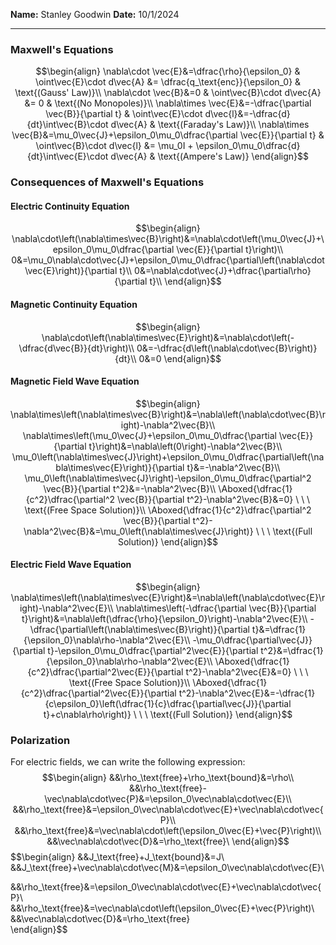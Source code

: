 **Name:** Stanley Goodwin
**Date:** 10/1/2024

---
### Maxwell's Equations
$$\begin{align}
\nabla\cdot \vec{E}&=\dfrac{\rho}{\epsilon_0} & \oint\vec{E}\cdot d\vec{A} &= \dfrac{q_\text{enc}}{\epsilon_0} & \text{(Gauss' Law)}\\
\nabla\cdot \vec{B}&=0 & \oint\vec{B}\cdot d\vec{A} &= 0 & \text{(No Monopoles)}\\
\nabla\times \vec{E}&=-\dfrac{\partial \vec{B}}{\partial t} & \oint\vec{E}\cdot d\vec{l}&=-\dfrac{d}{dt}\int\vec{B}\cdot d\vec{A} & \text{(Faraday's Law)}\\
\nabla\times \vec{B}&=\mu_0\vec{J}+\epsilon_0\mu_0\dfrac{\partial \vec{E}}{\partial t} & \oint\vec{B}\cdot d\vec{l} &= \mu_0I + \epsilon_0\mu_0\dfrac{d}{dt}\int\vec{E}\cdot d\vec{A} & \text{(Ampere's Law)}
\end{align}$$
### Consequences of Maxwell's Equations
#### Electric Continuity Equation
$$\begin{align}
\nabla\cdot\left(\nabla\times\vec{B}\right)&=\nabla\cdot\left(\mu_0\vec{J}+\epsilon_0\mu_0\dfrac{\partial \vec{E}}{\partial t}\right)\\
0&=\mu_0\nabla\cdot\vec{J}+\epsilon_0\mu_0\dfrac{\partial\left(\nabla\cdot\vec{E}\right)}{\partial t}\\
0&=\nabla\cdot\vec{J}+\dfrac{\partial\rho}{\partial t}\\
\end{align}$$
#### Magnetic Continuity Equation
$$\begin{align}
\nabla\cdot\left(\nabla\times\vec{E}\right)&=\nabla\cdot\left(-\dfrac{d\vec{B}}{dt}\right)\\
0&=-\dfrac{d\left(\nabla\cdot\vec{B}\right)}{dt}\\
0&=0
\end{align}$$
#### Magnetic Field Wave Equation
$$\begin{align}
\nabla\times\left(\nabla\times\vec{B}\right)&=\nabla\left(\nabla\cdot\vec{B}\right)-\nabla^2\vec{B}\\
\nabla\times\left(\mu_0\vec{J}+\epsilon_0\mu_0\dfrac{\partial \vec{E}}{\partial t}\right)&=\nabla\left(0\right)-\nabla^2\vec{B}\\
\mu_0\left(\nabla\times\vec{J}\right)+\epsilon_0\mu_0\dfrac{\partial\left(\nabla\times\vec{E}\right)}{\partial t}&=-\nabla^2\vec{B}\\
\mu_0\left(\nabla\times\vec{J}\right)-\epsilon_0\mu_0\dfrac{\partial^2 \vec{B}}{\partial t^2}&=-\nabla^2\vec{B}\\
\Aboxed{\dfrac{1}{c^2}\dfrac{\partial^2 \vec{B}}{\partial t^2}-\nabla^2\vec{B}&=0} \ \ \ \text{(Free Space Solution)}\\
\Aboxed{\dfrac{1}{c^2}\dfrac{\partial^2 \vec{B}}{\partial t^2}-\nabla^2\vec{B}&=\mu_0\left(\nabla\times\vec{J}\right)} \ \ \ \text{(Full Solution)}
\end{align}$$
#### Electric Field Wave Equation
$$\begin{align}
\nabla\times\left(\nabla\times\vec{E}\right)&=\nabla\left(\nabla\cdot\vec{E}\right)-\nabla^2\vec{E}\\
\nabla\times\left(-\dfrac{\partial \vec{B}}{\partial t}\right)&=\nabla\left(\dfrac{\rho}{\epsilon_0}\right)-\nabla^2\vec{E}\\
-\dfrac{\partial\left(\nabla\times\vec{B}\right)}{\partial t}&=\dfrac{1}{\epsilon_0}\nabla\rho-\nabla^2\vec{E}\\
-\mu_0\dfrac{\partial\vec{J}}{\partial t}-\epsilon_0\mu_0\dfrac{\partial^2\vec{E}}{\partial t^2}&=\dfrac{1}{\epsilon_0}\nabla\rho-\nabla^2\vec{E}\\
\Aboxed{\dfrac{1}{c^2}\dfrac{\partial^2\vec{E}}{\partial t^2}-\nabla^2\vec{E}&=0} \ \ \ \text{(Free Space Solution)}\\
\Aboxed{\dfrac{1}{c^2}\dfrac{\partial^2\vec{E}}{\partial t^2}-\nabla^2\vec{E}&=-\dfrac{1}{c\epsilon_0}\left(\dfrac{1}{c}\dfrac{\partial\vec{J}}{\partial t}+c\nabla\rho\right)} \ \ \ \text{(Full Solution)}
\end{align}$$

### Polarization
For electric fields, we can write the following expression:
$$\begin{align}
&&\rho_\text{free}+\rho_\text{bound}&=\rho\\
&&\rho_\text{free}-\vec\nabla\cdot\vec{P}&=\epsilon_0\vec\nabla\cdot\vec{E}\\
&&\rho_\text{free}&=\epsilon_0\vec\nabla\cdot\vec{E}+\vec\nabla\cdot\vec{P}\\
&&\rho_\text{free}&=\vec\nabla\cdot\left(\epsilon_0\vec{E}+\vec{P}\right)\\
&&\vec\nabla\cdot\vec{D}&=\rho_\text{free}\
\end{align}$$
$$\begin{align}
&&J_\text{free}+J_\text{bound}&=J\\
&&J_\text{free}+\vec\nabla\cdot\vec{M}&=\epsilon_0\vec\nabla\cdot\vec{E}\\



&&\rho_\text{free}&=\epsilon_0\vec\nabla\cdot\vec{E}+\vec\nabla\cdot\vec{P}\\
&&\rho_\text{free}&=\vec\nabla\cdot\left(\epsilon_0\vec{E}+\vec{P}\right)\\
&&\vec\nabla\cdot\vec{D}&=\rho_\text{free}\
\end{align}$$
